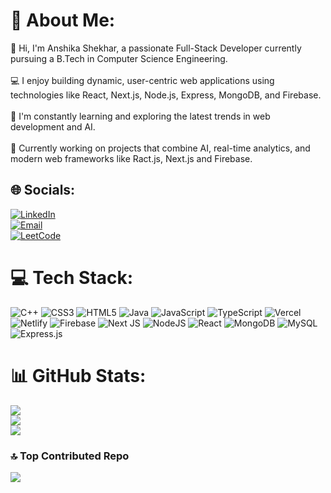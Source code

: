 # 💫 About Me:
👋 Hi, I'm Anshika Shekhar, a passionate Full-Stack Developer currently pursuing a B.Tech in Computer Science Engineering.<br><br>💻 I enjoy building dynamic, user-centric web applications using technologies like React, Next.js, Node.js, Express, MongoDB, and Firebase.<br><br>🌱 I'm constantly learning and exploring the latest trends in web development and AI.<br><br>🚀 Currently working on projects that combine AI, real-time analytics, and modern web frameworks like Ract.js, Next.js and Firebase.


## 🌐 Socials:

[![LinkedIn](https://img.shields.io/badge/LinkedIn-%230077B5.svg?logo=linkedin&logoColor=white)](https://www.linkedin.com/in/anshika-shekhar-54814b25b/)  
[![Email](https://img.shields.io/badge/Email-D14836?logo=gmail&logoColor=white)](mailto:anshikashekhar13@gmail.com)  
[![LeetCode](https://img.shields.io/badge/LeetCode-%23FFA116.svg?logo=leetcode&logoColor=white)](https://leetcode.com/u/AnshikaShekhar_02/)


# 💻 Tech Stack:
![C++](https://img.shields.io/badge/c++-%2300599C.svg?style=for-the-badge&logo=c%2B%2B&logoColor=white) ![CSS3](https://img.shields.io/badge/css3-%231572B6.svg?style=for-the-badge&logo=css3&logoColor=white) ![HTML5](https://img.shields.io/badge/html5-%23E34F26.svg?style=for-the-badge&logo=html5&logoColor=white) ![Java](https://img.shields.io/badge/java-%23ED8B00.svg?style=for-the-badge&logo=openjdk&logoColor=white) ![JavaScript](https://img.shields.io/badge/javascript-%23323330.svg?style=for-the-badge&logo=javascript&logoColor=%23F7DF1E) ![TypeScript](https://img.shields.io/badge/typescript-%23007ACC.svg?style=for-the-badge&logo=typescript&logoColor=white) ![Vercel](https://img.shields.io/badge/vercel-%23000000.svg?style=for-the-badge&logo=vercel&logoColor=white) ![Netlify](https://img.shields.io/badge/netlify-%23000000.svg?style=for-the-badge&logo=netlify&logoColor=#00C7B7) ![Firebase](https://img.shields.io/badge/firebase-%23039BE5.svg?style=for-the-badge&logo=firebase) ![Next JS](https://img.shields.io/badge/Next-black?style=for-the-badge&logo=next.js&logoColor=white) ![NodeJS](https://img.shields.io/badge/node.js-6DA55F?style=for-the-badge&logo=node.js&logoColor=white) ![React](https://img.shields.io/badge/react-%2320232a.svg?style=for-the-badge&logo=react&logoColor=%2361DAFB) ![MongoDB](https://img.shields.io/badge/MongoDB-%234ea94b.svg?style=for-the-badge&logo=mongodb&logoColor=white) ![MySQL](https://img.shields.io/badge/mysql-4479A1.svg?style=for-the-badge&logo=mysql&logoColor=white) ![Express.js](https://img.shields.io/badge/express.js-%23404d59.svg?style=for-the-badge&logo=express&logoColor=%2361DAFB)
# 📊 GitHub Stats:
![](https://github-readme-stats.vercel.app/api?username=AnshikaShekhar&theme=dark&hide_border=false&include_all_commits=false&count_private=false)<br/>
![](https://nirzak-streak-stats.vercel.app/?user=AnshikaShekhar&theme=dark&hide_border=false)<br/>
![](https://github-readme-stats.vercel.app/api/top-langs/?username=AnshikaShekhar&theme=dark&hide_border=false&include_all_commits=false&count_private=false&layout=compact)

### 🔝 Top Contributed Repo
![](https://github-contributor-stats.vercel.app/api?username=AnshikaShekhar&limit=5&theme=dark&combine_all_yearly_contributions=true)

<!-- Proudly created with GPRM ( https://gprm.itsvg.in ) -->
